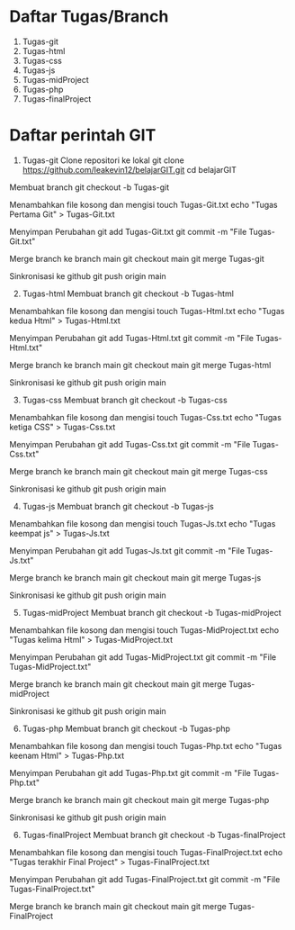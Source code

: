 # Daftar Tugas/Branch
1. Tugas-git
2. Tugas-html
3. Tugas-css
4. Tugas-js
5. Tugas-midProject
6. Tugas-php
7. Tugas-finalProject

# Daftar perintah GIT
1. Tugas-git
   Clone repositori ke lokal
git clone https://github.com/leakevin12/belajarGIT.git
cd belajarGIT

Membuat branch 
git checkout -b Tugas-git

Menambahkan file kosong dan mengisi 
touch Tugas-Git.txt
echo "Tugas Pertama Git" > Tugas-Git.txt

Menyimpan Perubahan
git add Tugas-Git.txt
git commit -m "File Tugas-Git.txt"

Merge branch ke branch main
git checkout main
git merge Tugas-git

Sinkronisasi ke github
git push origin main

2. Tugas-html
Membuat branch 
git checkout -b Tugas-html

Menambahkan file kosong dan mengisi 
touch Tugas-Html.txt
echo "Tugas kedua Html" > Tugas-Html.txt

Menyimpan Perubahan
git add Tugas-Html.txt
git commit -m "File Tugas-Html.txt"

Merge branch ke branch main
git checkout main
git merge Tugas-html

Sinkronisasi ke github
git push origin main

3. Tugas-css
Membuat branch 
git checkout -b Tugas-css

Menambahkan file kosong dan mengisi 
touch Tugas-Css.txt
echo "Tugas ketiga CSS" > Tugas-Css.txt

Menyimpan Perubahan
git add Tugas-Css.txt
git commit -m "File Tugas-Css.txt"

Merge branch ke branch main
git checkout main
git merge Tugas-css

Sinkronisasi ke github
git push origin main

4. Tugas-js
Membuat branch 
git checkout -b Tugas-js

Menambahkan file kosong dan mengisi 
touch Tugas-Js.txt
echo "Tugas keempat js" > Tugas-Js.txt

Menyimpan Perubahan
git add Tugas-Js.txt
git commit -m "File Tugas-Js.txt"

Merge branch ke branch main
git checkout main
git merge Tugas-js

Sinkronisasi ke github
git push origin main

5. Tugas-midProject
Membuat branch 
git checkout -b Tugas-midProject

Menambahkan file kosong dan mengisi 
touch Tugas-MidProject.txt
echo "Tugas kelima Html" > Tugas-MidProject.txt

Menyimpan Perubahan
git add Tugas-MidProject.txt
git commit -m "File Tugas-MidProject.txt"

Merge branch ke branch main
git checkout main
git merge Tugas-midProject

Sinkronisasi ke github
git push origin main

6. Tugas-php
Membuat branch 
git checkout -b Tugas-php

Menambahkan file kosong dan mengisi 
touch Tugas-Php.txt
echo "Tugas keenam Html" > Tugas-Php.txt

Menyimpan Perubahan
git add Tugas-Php.txt
git commit -m "File Tugas-Php.txt"

Merge branch ke branch main
git checkout main
git merge Tugas-php

Sinkronisasi ke github
git push origin main

6. Tugas-finalProject
Membuat branch 
git checkout -b Tugas-finalProject

Menambahkan file kosong dan mengisi 
touch Tugas-FinalProject.txt
echo "Tugas terakhir Final Project" > Tugas-FinalProject.txt

Menyimpan Perubahan
git add Tugas-FinalProject.txt
git commit -m "File Tugas-FinalProject.txt"

Merge branch ke branch main
git checkout main
git merge Tugas-FinalProject
